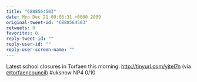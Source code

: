 ```yaml
---
title: "6888564503"
date: Mon Dec 21 09:06:31 +0000 2009
original-tweet-id: "6888564503"
retweets: 0
favorites: 0
reply-tweet-id: ""
reply-user-id: ""
reply-user-screen-name: ""
---
```

Latest school closures in Torfaen this morning: http://tinyurl.com/yjtel7n (via <a href="https://twitter.com/torfaencouncil)">@torfaencouncil)</a> #uksnow NP4 0/10
